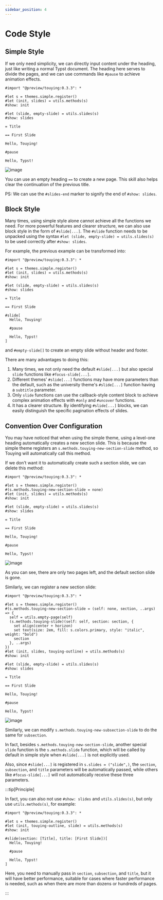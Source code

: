 ```yaml
---
sidebar_position: 4
---
```


# Code Style

## Simple Style

If we only need simplicity, we can directly input content under the heading, just like writing a normal Typst document. The heading here serves to divide the pages, and we can use commands like `#pause` to achieve animation effects.

```typst
#import "@preview/touying:0.3.3": *

#let s = themes.simple.register()
#let (init, slides) = utils.methods(s)
#show: init

#let (slide, empty-slide) = utils.slides(s)
#show: slides

= Title

== First Slide

Hello, Touying!

#pause

Hello, Typst!
```

![image](https://github.com/touying-typ/touying/assets/34951714/f5bdbf8f-7bf9-45fd-9923-0fa5d66450b2)

You can use an empty heading `==` to create a new page. This skill also helps clear the continuation of the previous title.

PS: We can use the `#slides-end` marker to signify the end of `#show: slides`.

## Block Style

Many times, using simple style alone cannot achieve all the functions we need. For more powerful features and clearer structure, we can also use block style in the form of `#slide[...]`. The `#slide` function needs to be unpacked using the syntax `#let (slide, empty-slide) = utils.slides(s)` to be used correctly after `#show: slides`.

For example, the previous example can be transformed into:

```typst
#import "@preview/touying:0.3.3": *

#let s = themes.simple.register()
#let (init, slides) = utils.methods(s)
#show: init

#let (slide, empty-slide) = utils.slides(s)
#show: slides

= Title

== First Slide

#slide[
  Hello, Touying!

  #pause

  Hello, Typst!
]
```

and `#empty-slide[]` to create an empty slide without header and footer.

There are many advantages to doing this:

1. Many times, we not only need the default `#slide[...]` but also special `slide` functions like `#focus-slide[...]`.
2. Different themes' `#slide[...]` functions may have more parameters than the default, such as the university theme's `#slide[...]` function having a `subtitle` parameter.
3. Only `slide` functions can use the callback-style content block to achieve complex animation effects with `#only` and `#uncover` functions.
4. It has a clearer structure. By identifying `#slide[...]` blocks, we can easily distinguish the specific pagination effects of slides.

## Convention Over Configuration

You may have noticed that when using the simple theme, using a level-one heading automatically creates a new section slide. This is because the simple theme registers an `s.methods.touying-new-section-slide` method, so Touying will automatically call this method.

If we don't want it to automatically create such a section slide, we can delete this method:

```typst
#import "@preview/touying:0.3.3": *

#let s = themes.simple.register()
#(s.methods.touying-new-section-slide = none)
#let (init, slides) = utils.methods(s)
#show: init

#let (slide, empty-slide) = utils.slides(s)
#show: slides

= Title

== First Slide

Hello, Touying!

#pause

Hello, Typst!
```

![image](https://github.com/touying-typ/touying/assets/34951714/17a89a59-9491-4e1f-95c0-09a22105ab35)

As you can see, there are only two pages left, and the default section slide is gone.

Similarly, we can register a new section slide:

```typst
#import "@preview/touying:0.3.3": *

#let s = themes.simple.register()
#(s.methods.touying-new-section-slide = (self: none, section, ..args) => {
  self = utils.empty-page(self)
  (s.methods.touying-slide)(self: self, section: section, {
    set align(center + horizon)
    set text(size: 2em, fill: s.colors.primary, style: "italic", weight: "bold")
    section
  }, ..args)
})
#let (init, slides, touying-outline) = utils.methods(s)
#show: init

#let (slide, empty-slide) = utils.slides(s)
#show: slides

= Title

== First Slide

Hello, Touying!

#pause

Hello, Typst!
```

![image](https://github.com/touying-typ/touying/assets/34951714/5305efda-0cd4-42eb-9f2e-89abc30b6ca2)

Similarly, we can modify `s.methods.touying-new-subsection-slide` to do the same for `subsection`.

In fact, besides `s.methods.touying-new-section-slide`, another special `slide` function is the `s.methods.slide` function, which will be called by default in simple style when `#slide[...]` is not explicitly used.

Also, since `#slide[...]` is registered in `s.slides = ("slide",)`, the `section`, `subsection`, and `title` parameters will be automatically passed, while others like `#focus-slide[...]` will not automatically receive these three parameters.

:::tip[Principle]

In fact, you can also not use `#show: slides` and `utils.slides(s)`, but only use `utils.methods(s)`, for example:

```typst
#import "@preview/touying:0.3.3": *

#let s = themes.simple.register()
#let (init, touying-outline, slide) = utils.methods(s)
#show: init

#slide(section: [Title], title: [First Slide])[
  Hello, Touying!

  #pause

  Hello, Typst!
]
```

Here, you need to manually pass in `section`, `subsection`, and `title`, but it will have better performance, suitable for cases where faster performance is needed, such as when there are more than dozens or hundreds of pages.

:::